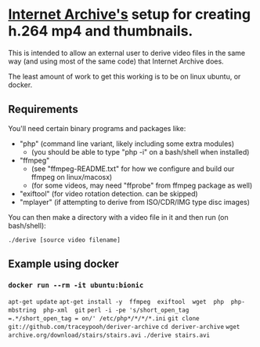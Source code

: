 # <a href="https://archive.org">Internet Archive's</a> setup for creating h.264 mp4 and thumbnails.

This is intended to allow an external user to derive video files in the same way
(and using most of the same code) that Internet Archive does.


The least amount of work to get this working is to be on linux ubuntu, or docker.


## Requirements

You'll need certain binary programs and packages like:
* "php"  (command line variant, likely including some extra modules)
    * (you should be able to type "php -i" on a bash/shell when installed)
* "ffmpeg"
    * (see "ffmpeg-README.txt" for how we configure and build our ffmpeg on linux/macosx)
    * (for some videos, may need "ffprobe" from ffmpeg package as well)
* "exiftool" (for video rotation detection.  can be skipped)
* "mplayer" (if attempting to derive from ISO/CDR/IMG type disc images)


You can then make a directory with a video file in it
and then run (on bash/shell):

`./derive [source video filename]`


## Example using docker

### `docker run --rm -it ubuntu:bionic`
`apt-get update`
`apt-get install -y  ffmpeg  exiftool  wget  php  php-mbstring  php-xml  git`
`perl -i -pe 's/short_open_tag =.*/short_open_tag = on/' /etc/php*/*/*/*.ini`
`git clone git://github.com/traceypooh/deriver-archive`
`cd deriver-archive`
`wget archive.org/download/stairs/stairs.avi`
`./derive stairs.avi`
